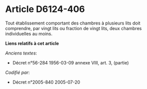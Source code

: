 # Article D6124-406

Tout établissement comportant des chambres à plusieurs lits doit comprendre, par vingt lits ou fraction de vingt lits, deux
chambres individuelles au moins.

**Liens relatifs à cet article**

_Anciens textes_:

  - Décret n°56-284 1956-03-09 annexe VIII, art. 3, (partie)

_Codifié par_:

  - Décret n°2005-840 2005-07-20
